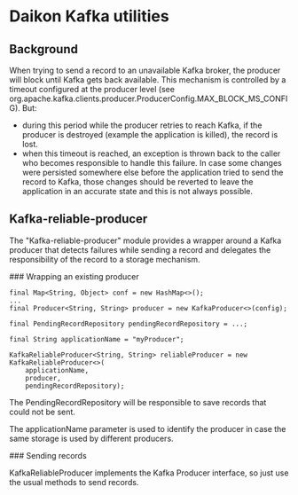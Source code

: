 # Daikon Kafka utilities

## Background

When trying to send a record to an unavailable Kafka broker, the producer will block until Kafka gets
back available. This mechanism is controlled by a timeout configured at the producer level
(see org.apache.kafka.clients.producer.ProducerConfig.MAX_BLOCK_MS_CONFIG). But:

- during this period while the producer retries to reach Kafka, if the producer is destroyed (example the application is killed),
the record is lost.
- when this timeout is reached, an exception is thrown back to the caller who becomes responsible to
handle this failure. In case some changes were persisted somewhere else before the application tried to send
the record to Kafka, those changes should be reverted to leave the application in an accurate state and
this is not always possible.

## Kafka-reliable-producer

The "Kafka-reliable-producer" module provides a wrapper around a Kafka producer that detects failures while
sending a record and delegates the responsibility of the record to a storage mechanism.

### Wrapping an existing producer

```
final Map<String, Object> conf = new HashMap<>();
...
final Producer<String, String> producer = new KafkaProducer<>(config);

final PendingRecordRepository pendingRecordRepository = ...;

final String applicationName = "myProducer";

KafkaReliableProducer<String, String> reliableProducer = new KafkaReliableProducer<>(
    applicationName,
    producer,
    pendingRecordRepository);
```

The PendingRecordRepository will be responsible to save records that could not be sent.

The applicationName parameter is used to identify the producer in case the same storage is used
by different producers.

### Sending records

KafkaReliableProducer implements the Kafka Producer interface, so just use the usual methods to send records.

###
